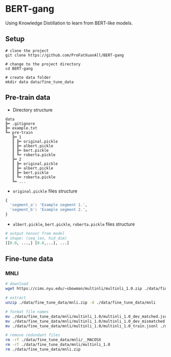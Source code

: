 # BERT-gang

Using Knowledge Distillation to learn from BERT-like models.

## Setup

```
# clone the project
git clone https://github.com/ProFatXuanAll/BERT-gang

# change to the project directory
cd BERT-gang

# create data folder
mkdir data data/fine_tune_data
```

## Pre-train data

- Directory structure

```text
data
╠═ .gitignore
╠═ example.txt
╚═ pre-train
   ╠═ 1
   ║ ╠═ original.pickle
   ║ ╠═ albert.pickle
   ║ ╠═ bert.pickle
   ║ ╚═ roberta.pickle
   ╠═ 2
   ║ ╠═ original.pickle
   ║ ╠═ albert.pickle
   ║ ╠═ bert.pickle
   ║ ╚═ roberta.pickle
   ╚═ ...
```

- `original.pickle` files structure

```py
{
  'segment_a': 'Example segment 1.',
  'segment_b': 'Example segment 2.',
}
```

- `albert.pickle`, `bert.pickle`, `roberta.pickle` files structure

```py
# output tensor from model
# shape: (seq_len, hid_dim)
[[0.0, ...,] [0.0,...], ...]
```

## Fine-tune data

### MNLI

```sh
# download
wget https://cims.nyu.edu/~sbowman/multinli/multinli_1.0.zip ./data/fine_tune_data/mnli.zip

# extract
unzip ./data/fine_tune_data/mnli.zip -d ./data/fine_tune_data/mnli

# format file names
mv ./data/fine_tune_data/mnli/multinli_1.0/multinli_1.0_dev_matched.jsonl ./data/fine_tune_data/mnli/dev_matched.jsonl
mv ./data/fine_tune_data/mnli/multinli_1.0/multinli_1.0_dev_mismatched.jsonl ./data/fine_tune_data/mnli/dev_mismatched.jsonl
mv ./data/fine_tune_data/mnli/multinli_1.0/multinli_1.0_train.jsonl ./data/fine_tune_data/mnli/train.jsonl

# remove redundant files
rm -rf ./data/fine_tune_data/mnli/__MACOSX
rm -rf ./data/fine_tune_data/mnli/multinli_1.0
rm ./data/fine_tune_data/mnli.zip
```
